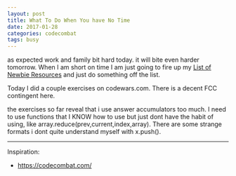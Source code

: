 ```yaml
---
layout: post
title: What To Do When You have No Time
date: 2017-01-28
categories: codecombat
tags: busy
---
```


as expected work and family bit hard today. it will bite even harder tomorrow. When I am short on time I am just going to fire up my [List of Newbie Resources](http://swyx.io/blog/2017/01/16/List-of-Newbie-Web-Developer-Resources) and just do something off the list.

Today I did a couple exercises on codewars.com. There is a decent FCC contingent here.

the exercises so far reveal that i use answer accumulators too much. I need to use functions that I KNOW how to use but just dont have the habit of using, like array.reduce(prev,current,index,array). There are some strange formats i dont quite understand myself with x.push(). 

---

Inspiration:

- https://codecombat.com/

